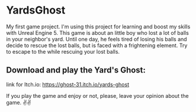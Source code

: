 # YardsGhost

My first game project. I'm using this project for learning and
boost my skills with Unreal Engine 5.
This game is about an little boy who lost a lot of balls in your 
neighbor's yard. Until one day, he feels tired of losing his
balls and decide to rescue the lost balls, but is faced with a 
frightening element.
Try to escape to the while rescuing your lost balls.

## Download and play the Yard's Ghost:

link for Itch.io: https://ghost-31.itch.io/yards-ghost

If you play the game and enjoy or not, please, leave your opinion about the game. ✌️✌️
